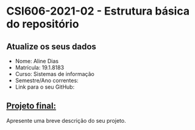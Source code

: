 # **CSI606-2021-02 - Estrutura básica do repositório**

## Atualize os seus dados

- Nome: Aline Dias
- Matrícula: 19.1.8183
- Curso: Sistemas de informação
- Semestre/Ano correntes: 
- Link para o seu GitHub:

## [Projeto final:](./Projeto/README.md)

Apresente uma breve descrição do seu projeto.
